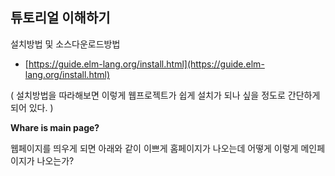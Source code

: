 ## **튜토리얼 이해하기**

설치방법 및 소스다운로드방법

* [https://guide.elm-lang.org/install.html](https://guide.elm-lang.org/install.html)

\( 설치방법을 따라해보면 이렇게 웹프로젝트가 쉽게 설치가 되나 싶을 정도로 간단하게 되어 있다. \)



**Whare is main page?**

웹페이지를 띄우게 되면 아래와 같이 이쁘게 홈페이지가 나오는데 어떻게 이렇게 메인페이지가 나오는가?

